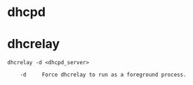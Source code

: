 # dhcpd

# dhcrelay

```
dhcrelay -d <dhcpd_server>

	-d     Force dhcrelay to run as a foreground process. 
```
